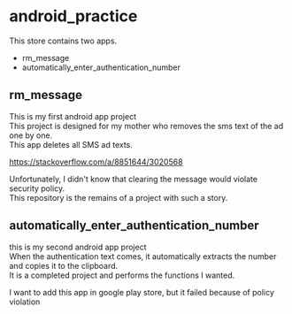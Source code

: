 # android_practice
 
This store contains two apps.  
* rm_message
* automatically_enter_authentication_number

## rm_message
This is my first android app project  
This project is designed for my mother who removes the sms text of the ad one by one.  
This app deletes all SMS ad texts.  

https://stackoverflow.com/a/8851644/3020568

Unfortunately, I didn't know that clearing the message would violate security policy.  
This repository is the remains of a project with such a story.  

## automatically_enter_authentication_number
this is my second android app project  
When the authentication text comes, it automatically extracts the number and copies it to the clipboard.  
It is a completed project and performs the functions I wanted.  

I want to add this app in google play store, but it failed because of policy violation
